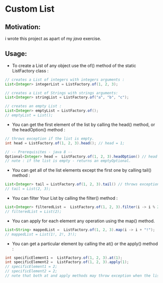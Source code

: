 # Custom List

## Motivation:

i wrote this project as apart of my _java_ exercise.  

## Usage:
- To create a List of any object use the of() method of the static ListFactory class :

```java
// creates a List of integers with integers arguments :  
List<Integer> integerList = ListFactory.of(1, 2, 3);  
```   
```java
// creates a List of Strings with strings arguments:
List<Integer> stringList = ListFactory.of("a", "b", "c");
```
```java
// creates an empty List : 
List<Integer> emptyList = ListFactory.of();
// emptyList = List();
```
- You can get the first element of the list by calling the head() method, or the headOption() method : 
 
```java
// throws exception if the list is empty.
int head = ListFactory.of(1, 2, 3).head(); // head = 1;

// -- Prerequisites - java 8 --
Optional<Integer> head =  ListFactory.of(1, 2, 3).headOption() // head =  Optional[1].
// note : if the list is empty - returns an emptyOptional.
```
- You can get all of the list elements except the first one by calling tail() method :

```java
List<Integer> tail = ListFactory.of(1, 2, 3).tail() // throws exception if the list is empty. 
// tail = List(2, 3);
```
- You can filter Your List by calling the filter() method :
```java
List<Integer> filteredList =  ListFactory.of(1, 2, 3).filter(i -> i % 2 == 0); 
// filteredList = List(2);
```
- You can apply for each element any operation using the map() method.
```java
List<String> mappedList =  ListFactory.of(1, 2, 3).map(i -> i + "!"); 
// mappedList = List(1!, 2!, 3!);
```
- You can get a particular element by calling the at() or the apply() method :
```java
int specificElement1 =  ListFactory.of(1, 2, 3).at(1); 
int specificElement2 =  ListFactory.of(1, 2, 3).apply(1); 
// specificElement1 = 2;
// specificElement2 = 2;
// note that both at and apply methods may throw exception when the list is empty.
```